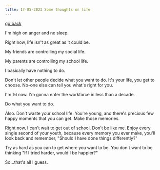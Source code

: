 ```yaml
---
title: 17-05-2023 Some thoughts on life
---
```


[go back](Articles/Articles.md)

I'm high on anger and no sleep.

Right now, life isn't as great as it could be.

My friends are controlling my social life.

My parents are controlling my school life.

I basically have nothing to do.

Don't let other people decide what you want to do. It's your life, you get to choose. No-one else can tell you what's right for you.

I'm 16 now. I'm gonna enter the workforce in less than a decade. 

Do what you want to do.

Also. Don't waste your school life. You're young, and there's precious few happy moments that you can get. Make those memories.

Right now, I can't wait to get out of school. Don't be like me. Enjoy every single second of your youth, because every memory you ever make, you'll look back and remember, "Should I have done things differently?"

Try as hard as you can to get where you want to be. You don't want to be thinking "If I tried harder, would I be happier?"

So...that's all I guess.


